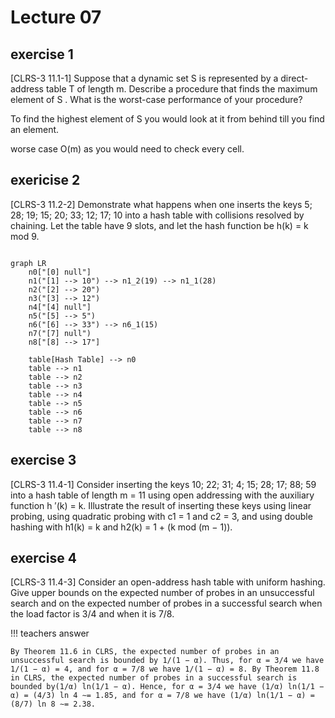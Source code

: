 # Lecture 07

## exercise 1

[CLRS-3 11.1-1] Suppose that a dynamic set S is represented by a direct-address table T of length m. Describe a procedure that finds the maximum element of S . What is the worst-case performance of your procedure?

To find the highest element of S you would look at it from behind till you find an element.

worse case O(m) as you would need to check every cell.

## exericise 2

[CLRS-3 11.2-2] Demonstrate what happens when one inserts the keys 5; 28; 19; 15; 20; 33; 12; 17; 10 into a hash table with collisions resolved by chaining. Let the table have 9 slots, and let the hash function be h(k) = k mod 9.




```mermaid

graph LR
    n0["[0] null"]
    n1("[1] --> 10") --> n1_2(19) --> n1_1(28)
    n2("[2] --> 20")
    n3("[3] --> 12")
    n4["[4] null"]
    n5("[5] --> 5")
    n6("[6] --> 33") --> n6_1(15)
    n7("[7] null")
    n8["[8] --> 17"]
    
    table[Hash Table] --> n0
    table --> n1
    table --> n2
    table --> n3
    table --> n4
    table --> n5
    table --> n6
    table --> n7
    table --> n8

```
## exercise 3 
[CLRS-3 11.4-1] Consider inserting the keys 10; 22; 31; 4; 15; 28; 17; 88; 59 into a hash table of length m = 11 using open addressing with the auxiliary function h ′(k) = k. Illustrate the result of inserting these keys using linear probing, using quadratic probing with c1 = 1 and c2 = 3, and using double hashing with h1(k) = k and h2(k) = 1 + (k mod (m − 1)).

## exercise 4

[CLRS-3 11.4-3] Consider an open-address hash table with uniform hashing. Give upper bounds on the expected number of probes in an unsuccessful search and on the expected number of probes in a successful search when the load factor is 3/4 and when it is 7/8.

!!! teachers answer

    By Theorem 11.6 in CLRS, the expected number of probes in an unsuccessful search is bounded by 1/(1 − α). Thus, for α = 3/4 we have 1/(1 − α) = 4, and for α = 7/8 we have 1/(1 − α) = 8. By Theorem 11.8 in CLRS, the expected number of probes in a successful search is bounded by(1/α) ln(1/1 − α). Hence, for α = 3/4 we have (1/α) ln(1/1 − α) = (4/3) ln 4 ∼= 1.85, and for α = 7/8 we have (1/α) ln(1/1 − α) = (8/7) ln 8 ∼= 2.38.


